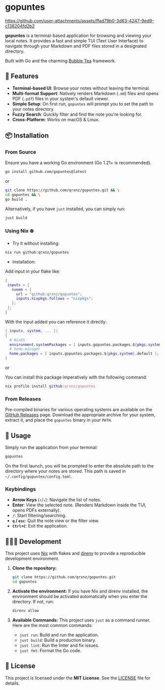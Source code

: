 # gopuntes

https://github.com/user-attachments/assets/ffad79b0-3d63-4247-9ed9-c138204fd2b2

**gopuntes** is a terminal-based application for browsing and viewing your local notes. It provides a fast and simple TUI (Text User Interface) to navigate through your Markdown and PDF files stored in a designated directory.

Built with Go and the charming [Bubble Tea](https://github.com/charmbracelet/bubbletea) framework.

## 🧰 Features

-   **Terminal-based UI**: Browse your notes without leaving the terminal.
-   **Multi-format Support**: Natively renders Markdown (`.md`) files and opens PDF (`.pdf`) files in your system's default viewer.
-   **Simple Setup**: On first run, `gopuntes` will prompt you to set the path to your notes directory.
-   **Fuzzy Search**: Quickly filter and find the note you're looking for.
-   **Cross-Platform**: Works on macOS & Linux.

## 📦 Installation

### From Source

Ensure you have a working Go environment (Go 1.21+ is recommended).

```sh
go install github.com/gopuntes@latest
```
or

```sh
git clone https://github.com/qrxnz/gopuntes.git && \
cd gopuntes && \
go build .
```

Alternatively, if you have `just` installed, you can simply run:

```sh
just build
```
### Using Nix ❄️

-   Try it without installing:

```sh
nix run github:qrxnz/gopuntes
```

-   Installation:

Add input in your flake like:

```nix
{
 inputs = {
   nveem = {
     url = "github:qrxnz/gopuntes";
     inputs.nixpkgs.follows = "nixpkgs";
   };
 };
}
```

With the input added you can reference it directly:

```nix
{ inputs, system, ... }:
{
  # NixOS
  environment.systemPackages = [ inputs.gopuntes.packages.${pkgs.system}.default ];
  # home-manager
  home.packages = [ inputs.gopuntes.packages.${pkgs.system}.default ];
}
```

or

You can install this package imperatively with the following command:

```nix
nix profile install github:qrxnz/gopuntes
```

### From Releases

Pre-compiled binaries for various operating systems are available on the [GitHub Releases](https://github.com/qrxnz/gopuntes/releases) page. Download the appropriate archive for your system, extract it, and place the `gopuntes` binary in your `PATH`.

## 📖 Usage

Simply run the application from your terminal:

```sh
gopuntes
```

On the first launch, you will be prompted to enter the absolute path to the directory where your notes are stored. This path is saved in `~/.config/gopuntes/config.toml`.

### Keybindings

-   **Arrow Keys** (`↑`/`↓`): Navigate the list of notes.
-   **Enter**: View the selected note. (Renders Markdown inside the TUI, opens PDFs externally).
-   **`/`**: Start filtering/searching.
-   **`q` / `esc`**: Quit the note view or the filter view.
-   **`Ctrl+C`**: Exit the application.

## 👨🏻‍💻 Development

This project uses [Nix](https://nixos.org/) with flakes and [direnv](https://direnv.net/) to provide a reproducible development environment.

1.  **Clone the repository:**
    ```sh
    git clone https://github.com/qrxnz/gopuntes.git
    cd gopuntes
    ```

2.  **Activate the environment:**
    If you have Nix and direnv installed, the environment should be activated automatically when you enter the directory. If not, run:
    ```sh
    direnv allow
    ```

3.  **Available Commands:**
    This project uses `just` as a command runner. Here are the most common commands:

    -   `just run`: Build and run the application.
    -   `just build`: Build a production binary.
    -   `just lint`: Run the linter and fix issues.
    -   `just fmt`: Format the Go code.

## 📜 License

This project is licensed under the **MIT License**. See the [LICENSE](LICENSE) file for details.